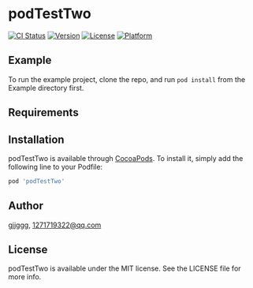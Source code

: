 # podTestTwo

[![CI Status](https://img.shields.io/travis/gjjggg/podTestTwo.svg?style=flat)](https://travis-ci.org/gjjggg/podTestTwo)
[![Version](https://img.shields.io/cocoapods/v/podTestTwo.svg?style=flat)](https://cocoapods.org/pods/podTestTwo)
[![License](https://img.shields.io/cocoapods/l/podTestTwo.svg?style=flat)](https://cocoapods.org/pods/podTestTwo)
[![Platform](https://img.shields.io/cocoapods/p/podTestTwo.svg?style=flat)](https://cocoapods.org/pods/podTestTwo)

## Example

To run the example project, clone the repo, and run `pod install` from the Example directory first.

## Requirements

## Installation

podTestTwo is available through [CocoaPods](https://cocoapods.org). To install
it, simply add the following line to your Podfile:

```ruby
pod 'podTestTwo'
```

## Author

gjjggg, 1271719322@qq.com

## License

podTestTwo is available under the MIT license. See the LICENSE file for more info.
